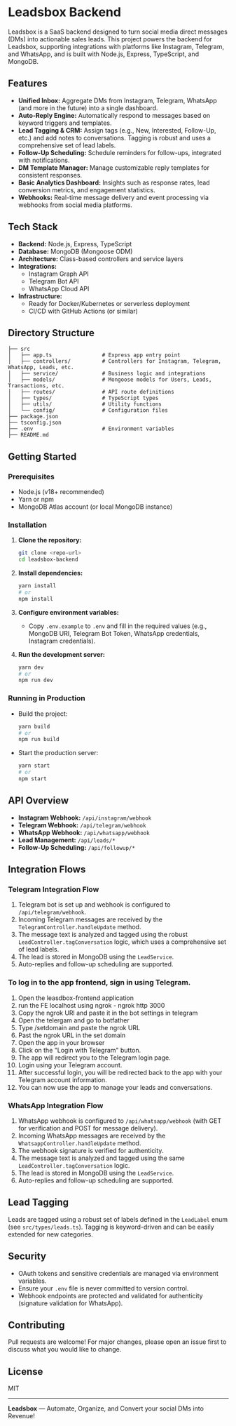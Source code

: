 # Leadsbox Backend

Leadsbox is a SaaS backend designed to turn social media direct messages (DMs) into actionable sales leads. This project powers the backend for Leadsbox, supporting integrations with platforms like Instagram, Telegram, and WhatsApp, and is built with Node.js, Express, TypeScript, and MongoDB.

## Features

- **Unified Inbox:** Aggregate DMs from Instagram, Telegram, WhatsApp (and more in the future) into a single dashboard.
- **Auto-Reply Engine:** Automatically respond to messages based on keyword triggers and templates.
- **Lead Tagging & CRM:** Assign tags (e.g., New, Interested, Follow-Up, etc.) and add notes to conversations. Tagging is robust and uses a comprehensive set of lead labels.
- **Follow-Up Scheduling:** Schedule reminders for follow-ups, integrated with notifications.
- **DM Template Manager:** Manage customizable reply templates for consistent responses.
- **Basic Analytics Dashboard:** Insights such as response rates, lead conversion metrics, and engagement statistics.
- **Webhooks:** Real-time message delivery and event processing via webhooks from social media platforms.

## Tech Stack

- **Backend:** Node.js, Express, TypeScript
- **Database:** MongoDB (Mongoose ODM)
- **Architecture:** Class-based controllers and service layers
- **Integrations:**
  - Instagram Graph API
  - Telegram Bot API
  - WhatsApp Cloud API
- **Infrastructure:**
  - Ready for Docker/Kubernetes or serverless deployment
  - CI/CD with GitHub Actions (or similar)

## Directory Structure

```
├── src
│   ├── app.ts                # Express app entry point
│   ├── controllers/          # Controllers for Instagram, Telegram, WhatsApp, Leads, etc.
│   ├── service/              # Business logic and integrations
│   ├── models/               # Mongoose models for Users, Leads, Transactions, etc.
│   ├── routes/               # API route definitions
│   ├── types/                # TypeScript types
│   ├── utils/                # Utility functions
│   └── config/               # Configuration files
├── package.json
├── tsconfig.json
├── .env                      # Environment variables
├── README.md
```

## Getting Started

### Prerequisites

- Node.js (v18+ recommended)
- Yarn or npm
- MongoDB Atlas account (or local MongoDB instance)

### Installation

1. **Clone the repository:**
   ```bash
   git clone <repo-url>
   cd leadsbox-backend
   ```
2. **Install dependencies:**
   ```bash
   yarn install
   # or
   npm install
   ```
3. **Configure environment variables:**

   - Copy `.env.example` to `.env` and fill in the required values (e.g., MongoDB URI, Telegram Bot Token, WhatsApp credentials, Instagram credentials).

4. **Run the development server:**
   ```bash
   yarn dev
   # or
   npm run dev
   ```

### Running in Production

- Build the project:
  ```bash
  yarn build
  # or
  npm run build
  ```
- Start the production server:
  ```bash
  yarn start
  # or
  npm start
  ```

## API Overview

- **Instagram Webhook:** `/api/instagram/webhook`
- **Telegram Webhook:** `/api/telegram/webhook`
- **WhatsApp Webhook:** `/api/whatsapp/webhook`
- **Lead Management:** `/api/leads/*`
- **Follow-Up Scheduling:** `/api/followup/*`

## Integration Flows

### Telegram Integration Flow
1. Telegram bot is set up and webhook is configured to `/api/telegram/webhook`.
2. Incoming Telegram messages are received by the `TelegramController.handleUpdate` method.
3. The message text is analyzed and tagged using the robust `LeadController.tagConversation` logic, which uses a comprehensive set of lead labels.
4. The lead is stored in MongoDB using the `LeadService`.
5. Auto-replies and follow-up scheduling are supported.

### To log in to the app frontend, sign in using Telegram. 
1. Open the leasdbox-frontend application
2. run the FE localhost using ngrok - ngrok http 3000
3. Copy the ngrok URl and paste it in the bot settings in telegram
4. Open the telergam and go to botfather
5. Type /setdomain and paste the ngrok URL
6. Past the ngrok URL in the set domain
7. Open the app in your browser
8. Click on the "Login with Telegram" button.
9. The app will redirect you to the Telegram login page.
10. Login using your Telegram account.
11. After successful login, you will be redirected back to the app with your Telegram account information.
12. You can now use the app to manage your leads and conversations.

### WhatsApp Integration Flow
1. WhatsApp webhook is configured to `/api/whatsapp/webhook` (with GET for verification and POST for message delivery).
2. Incoming WhatsApp messages are received by the `WhatsappController.handleUpdate` method.
3. The webhook signature is verified for authenticity.
4. The message text is analyzed and tagged using the same `LeadController.tagConversation` logic.
5. The lead is stored in MongoDB using the `LeadService`.
6. Auto-replies and follow-up scheduling are supported.

## Lead Tagging

Leads are tagged using a robust set of labels defined in the `LeadLabel` enum (see `src/types/leads.ts`). Tagging is keyword-driven and can be easily extended for new categories.

## Security

- OAuth tokens and sensitive credentials are managed via environment variables.
- Ensure your `.env` file is never committed to version control.
- Webhook endpoints are protected and validated for authenticity (signature validation for WhatsApp).

## Contributing

Pull requests are welcome! For major changes, please open an issue first to discuss what you would like to change.

## License

MIT

---

**Leadsbox** — Automate, Organize, and Convert your social DMs into Revenue!
